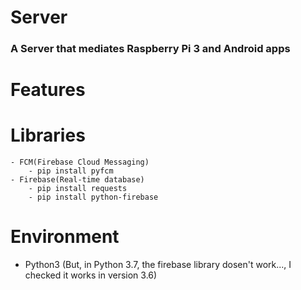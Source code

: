 # Server
<h3><b>A Server that mediates Raspberry Pi 3 and Android apps</b></h3>

# Features

# Libraries
    - FCM(Firebase Cloud Messaging)
        - pip install pyfcm
    - Firebase(Real-time database)
        - pip install requests
        - pip install python-firebase

# Environment
- Python3 (But, in Python 3.7, the firebase library dosen't work..., I checked it works in version 3.6)
